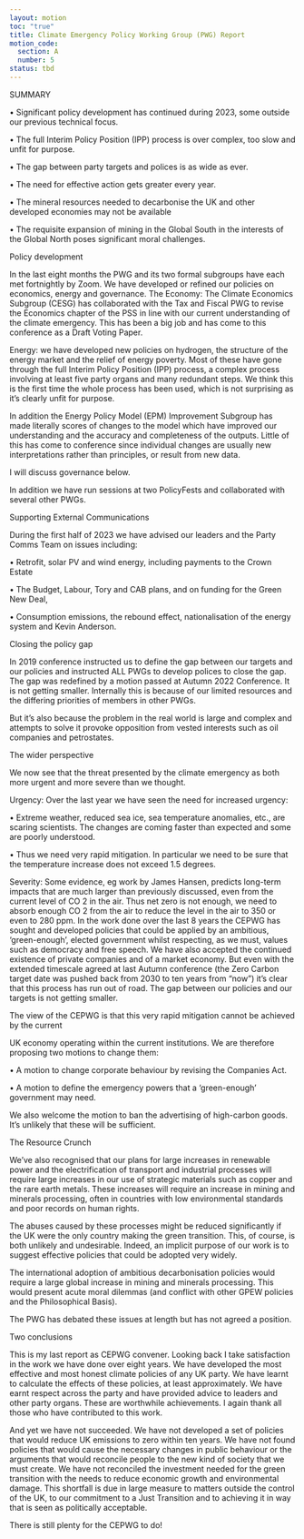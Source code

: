```yaml
---
layout: motion
toc: "true"
title: Climate Emergency Policy Working Group (PWG) Report
motion_code:
  section: A
  number: 5
status: tbd
---
```

<p>SUMMARY</p>
<p>• Significant policy development has continued during 2023, some outside our previous technical focus.</p>
<p>• The full Interim Policy Position (IPP) process is over complex, too slow and unfit for purpose.</p>
<p>• The gap between party targets and polices is as wide as ever.</p>
<p>• The need for effective action gets greater every year.</p>
<p>• The mineral resources needed to decarbonise the UK and other developed economies may not be available</p>
<p>• The requisite expansion of mining in the Global South in the interests of the Global North poses significant moral challenges.</p>


<p>Policy development</p>


<p>In the last eight months the PWG and its two formal subgroups have each met fortnightly by Zoom. We have developed or refined our policies on economics, energy and governance. The Economy: The Climate Economics Subgroup (CESG) has collaborated with the Tax and Fiscal PWG to revise the Economics chapter of the PSS in line with our current understanding of the climate emergency. This has been a big job and has come to this
conference as a Draft Voting Paper.</p>


<p>Energy: we have developed new policies on hydrogen, the structure of the energy market and the relief of energy poverty. Most of these have gone through the full Interim Policy Position (IPP) process, a complex process involving at least five party organs and many redundant steps. We think this is the first time the whole process has been used, which is not surprising as it’s clearly unfit for purpose.</p>


<p>In addition the Energy Policy Model (EPM) Improvement Subgroup has made literally scores of changes to the model which have improved our understanding and the accuracy and completeness of the outputs. Little of this has come to conference since individual changes are usually new interpretations rather than principles, or result from new data. </p>

<p>I will discuss governance below.</p>


<p>In addition we have run sessions at two PolicyFests and collaborated with several other PWGs.</p>


<p>Supporting External Communications</p>


<p>During the first half of 2023 we have advised our leaders and the Party Comms Team on issues including:</p>
<p>• Retrofit, solar PV and wind energy, including payments to the Crown Estate</p>
<p>• The Budget, Labour, Tory and CAB plans, and on funding for the Green New Deal,</p>
<p>• Consumption emissions, the rebound effect, nationalisation of the energy system and Kevin Anderson.</p>


<p>Closing the policy gap</p>


<p>In 2019 conference instructed us to define the gap between our targets and our policies and instructed ALL PWGs to develop polices to close the gap. The gap was redefined by a motion passed at Autumn 2022 Conference. It is not getting smaller. Internally this is because of our limited resources and the differing priorities of members in other PWGs.</p>



<p>But it’s also because the problem in the real world is large and complex and attempts to solve it provoke opposition from vested interests such as oil companies and petrostates.</p>


<p>The wider perspective</p>


<p>We now see that the threat presented by the climate emergency as both more urgent and more severe than we thought.</p>


<p>Urgency: Over the last year we have seen the need for increased urgency:</p>
<p>• Extreme weather, reduced sea ice, sea temperature anomalies, etc., are scaring scientists. The changes are coming faster than expected and some are poorly understood.</p>
<p>• Thus we need very rapid mitigation. In particular we need to be sure that the temperature increase does not exceed 1.5 degrees.</p>
<p>Severity: Some evidence, eg work by James Hansen, predicts long-term impacts that are much larger than previously discussed, even from the current level of CO 2 in the air. Thus net zero is not enough, we need to absorb enough CO 2 from the air to reduce the level in the air to 350 or even to 280 ppm. In the work done over the last 8 years the CEPWG has sought and developed policies that could be applied by an ambitious, ‘green-enough’, elected government whilst respecting, as we must, values such as democracy and free speech. We have also accepted the continued existence of private companies and of a market economy. But even with the extended timescale agreed at last Autumn conference (the Zero Carbon target date was pushed back from 2030 to ten years from “now”) it’s clear that this process has run out of road. The gap between our policies and our targets is not getting smaller.</p>


<p>The view of the CEPWG is that this very rapid mitigation cannot be achieved by the current</p>
UK economy operating within the current institutions. We are therefore proposing two motions to change them:
<p>• A motion to change corporate behaviour by revising the Companies Act.</p>
<p>• A motion to define the emergency powers that a ‘green-enough’ government may need.</p>
<p>We also welcome the motion to ban the advertising of high-carbon goods. It’s unlikely that these will be sufficient.</p>


<p>The Resource Crunch</p>
<p>We’ve also recognised that our plans for large increases in renewable power and the electrification of transport and industrial processes will require large increases in our use of strategic materials such as copper and the rare earth metals. These increases will require an increase in mining and minerals processing, often in countries with low environmental standards and poor records on human rights.</p>
<p>The abuses caused by these processes might be reduced significantly if the UK were the
only country making the green transition. This, of course, is both unlikely and undesirable. Indeed, an implicit purpose of our work is to suggest effective policies that could be adopted very widely.</p>


<p>The international adoption of ambitious decarbonisation policies would require a large global increase in mining and minerals processing. This would present acute moral dilemmas (and conflict with other GPEW policies and the Philosophical Basis).</p>


<p>The PWG has debated these issues at length but has not agreed a position. </p>



<p>Two conclusions</p>


<p>This is my last report as CEPWG convener. Looking back I take satisfaction in the work we have done over eight years. We have developed the most effective and most honest climate policies of any UK party. We have learnt to calculate the effects of these policies, at least approximately. We have earnt respect across the party and have provided advice to leaders and other party organs. These are worthwhile achievements. I again thank all those who have contributed to this work.</p>


<p>And yet we have not succeeded. We have not developed a set of policies that would reduce UK emissions to zero within ten years. We have not found policies that would cause the necessary changes in public behaviour or the arguments that would reconcile people to the new kind of society that we must create. We have not reconciled the investment needed for the green transition with the needs to reduce economic growth and environmental damage. This shortfall is due in large measure to matters outside the control of the UK, to our
commitment to a Just Transition and to achieving it in way that is seen as politically acceptable.</p>


<p>There is still plenty for the CEPWG to do! </p>